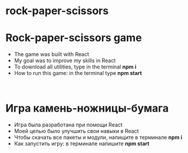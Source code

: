 # rock-paper-scissors
<h1>Rock-paper-scissors game</h1>
<ul>
  <li>The game was built with React</li>
  <li>My goal was to improve my skills in React</li>
  <li>To download all utilities, type in the terminal <b>npm i</b></li>
  <li>How to run this game: in the terminal type <b>npm start</b></li>
</ul>
<br>
<h1>Игра камень-ножницы-бумага</h1>
<ul>
  <li>Игра была разработана при помощи React</li>
  <li>Моей целью было улучшить свои навыки в React</li>
  <li>Чтобы скачать все пакеты и модули, напищите в терминале <b>npm i</b></li>
  <li>Как запустить игру: в терминале напишите <b>npm start</b></li>
</ul>
